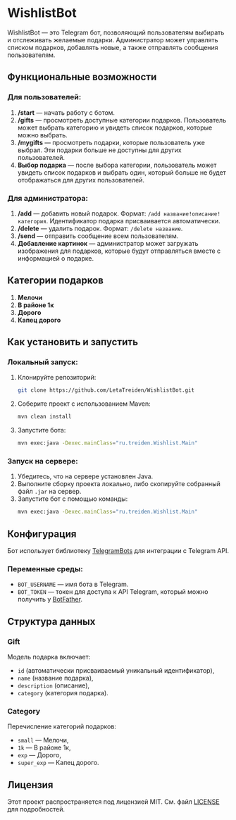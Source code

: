 # WishlistBot

WishlistBot — это Telegram бот, позволяющий пользователям выбирать и отслеживать желаемые подарки. Администратор может управлять списком подарков, добавлять новые, а также отправлять сообщения пользователям.

## Функциональные возможности

### Для пользователей:
1. **/start** — начать работу с ботом.
2. **/gifts** — просмотреть доступные категории подарков. Пользователь может выбрать категорию и увидеть список подарков, которые можно выбрать.
3. **/mygifts** — просмотреть подарки, которые пользователь уже выбрал. Эти подарки больше не доступны для других пользователей.
4. **Выбор подарка** — после выбора категории, пользователь может увидеть список подарков и выбрать один, который больше не будет отображаться для других пользователей.

### Для администратора:
1. **/add** — добавить новый подарок. Формат: `/add название!описание!категория`. Идентификатор подарка присваивается автоматически.
2. **/delete** — удалить подарок. Формат: `/delete название`.
3. **/send** — отправить сообщение всем пользователям.
4. **Добавление картинок** — администратор может загружать изображения для подарков, которые будут отправляться вместе с информацией о подарке.

## Категории подарков
1. **Мелочи**
2. **В районе 1к**
3. **Дорого**
4. **Капец дорого**

## Как установить и запустить

### Локальный запуск:
1. Клонируйте репозиторий:
   ```bash
   git clone https://github.com/LetaTreiden/WishlistBot.git
   ```
2. Соберите проект с использованием Maven:
   ```bash
   mvn clean install
   ```
3. Запустите бота:
   ```bash
   mvn exec:java -Dexec.mainClass="ru.treiden.Wishlist.Main"
   ```

### Запуск на сервере:
1. Убедитесь, что на сервере установлен Java.
2. Выполните сборку проекта локально, либо скопируйте собранный файл `.jar` на сервер.
3. Запустите бот с помощью команды:
   ```bash
   mvn exec:java -Dexec.mainClass="ru.treiden.Wishlist.Main"
   ```

## Конфигурация
Бот использует библиотеку [TelegramBots](https://github.com/rubenlagus/TelegramBots) для интеграции с Telegram API.

### Переменные среды:
- `BOT_USERNAME` — имя бота в Telegram.
- `BOT_TOKEN` — токен для доступа к API Telegram, который можно получить у [BotFather](https://t.me/BotFather).

## Структура данных

### Gift
Модель подарка включает:
- `id` (автоматически присваиваемый уникальный идентификатор),
- `name` (название подарка),
- `description` (описание),
- `category` (категория подарка).

### Category
Перечисление категорий подарков:
- `small` — Мелочи,
- `1k` — В районе 1к,
- `exp` — Дорого,
- `super_exp` — Капец дорого.

## Лицензия
Этот проект распространяется под лицензией MIT. См. файл [LICENSE](./LICENSE) для подробностей.
